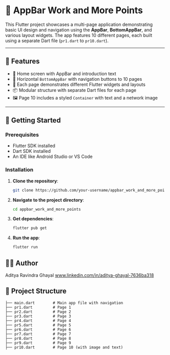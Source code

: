 # 📱 AppBar Work and More Points

This Flutter project showcases a multi-page application demonstrating basic UI design and navigation using the **AppBar**, **BottomAppBar**, and various layout widgets. The app features 10 different pages, each built using a separate Dart file (`pr1.dart` to `pr10.dart`).

---

## 🔧 Features

- 🧭 Home screen with AppBar and introduction text  
- 🔘 Horizontal `BottomAppBar` with navigation buttons to 10 pages  
- 🧩 Each page demonstrates different Flutter widgets and layouts  
- 📦 Modular structure with separate Dart files for each page  
- 🖼️ Page 10 includes a styled `Container` with text and a network image

---

## 🚀 Getting Started

### Prerequisites

- Flutter SDK installed  
- Dart SDK installed  
- An IDE like Android Studio or VS Code

### Installation

1. **Clone the repository**:
   ```bash
   git clone https://github.com/your-username/appbar_work_and_more_points.git
2. **Navigate to the project directory**:
   ```bash
   cd appbar_work_and_more_points
3. **Get dependencies**:
   ```bash
   flutter pub get
4. **Run the app**:
   ```bash
   flutter run
   
## 🧑‍💻 Author
Aditya Ravindra Ghayal
www.linkedin.com/in/aditya-ghayal-7636ba318

## 📁 Project Structure
```lib/
├── main.dart        # Main app file with navigation
├── pr1.dart         # Page 1
├── pr2.dart         # Page 2
├── pr3.dart         # Page 3
├── pr4.dart         # Page 4
├── pr5.dart         # Page 5
├── pr6.dart         # Page 6
├── pr7.dart         # Page 7
├── pr8.dart         # Page 8
├── pr9.dart         # Page 9
├── pr10.dart        # Page 10 (with image and text)
